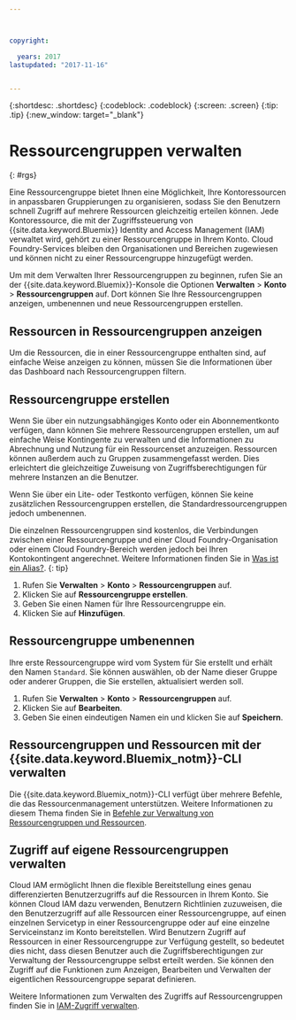 ```yaml
---



copyright:

  years: 2017
lastupdated: "2017-11-16"


---
```


{:shortdesc: .shortdesc}
{:codeblock: .codeblock}
{:screen: .screen}
{:tip: .tip}
{:new_window: target="_blank"}

# Ressourcengruppen verwalten
{: #rgs}

Eine Ressourcengruppe bietet Ihnen eine Möglichkeit, Ihre Kontoressourcen in anpassbaren Gruppierungen zu organisieren, sodass Sie den Benutzern schnell Zugriff auf mehrere Ressourcen gleichzeitig erteilen können. Jede Kontoressource, die mit der Zugriffssteuerung von {{site.data.keyword.Bluemix}} Identity and Access Management (IAM) verwaltet wird, gehört zu einer Ressourcengruppe in Ihrem Konto. Cloud Foundry-Services bleiben den Organisationen und Bereichen zugewiesen und können nicht zu einer Ressourcengruppe hinzugefügt werden.

Um mit dem Verwalten Ihrer Ressourcengruppen zu beginnen, rufen Sie an der {{site.data.keyword.Bluemix}}-Konsole die Optionen **Verwalten** &gt; **Konto** &gt; **Ressourcengruppen** auf. Dort können Sie Ihre Ressourcengruppen anzeigen, umbenennen und neue Ressourcengruppen erstellen. 

## Ressourcen in Ressourcengruppen anzeigen

Um die Ressourcen, die in einer Ressourcengruppe enthalten sind, auf einfache Weise anzeigen zu können, müssen Sie die Informationen über das Dashboard nach Ressourcengruppen filtern.

## Ressourcengruppe erstellen

Wenn Sie über ein nutzungsabhängiges Konto oder ein Abonnementkonto verfügen, dann können Sie mehrere Ressourcengruppen erstellen, um auf einfache Weise Kontingente zu verwalten und die Informationen zu Abrechnung und Nutzung für ein Ressourcenset anzuzeigen. Ressourcen können außerdem auch zu Gruppen zusammengefasst werden. Dies erleichtert die gleichzeitige Zuweisung von Zugriffsberechtigungen für mehrere Instanzen an die Benutzer.

Wenn Sie über ein Lite- oder Testkonto verfügen, können Sie keine zusätzlichen Ressourcengruppen erstellen, die Standardressourcengruppen jedoch umbenennen.

Die einzelnen Ressourcengruppen sind kostenlos, die Verbindungen zwischen einer Ressourcengruppe und einer Cloud Foundry-Organisation oder einem Cloud Foundry-Bereich werden jedoch bei Ihren Kontokontingent angerechnet. Weitere Informationen finden Sie in [Was ist ein Alias?](/docs/manageapps/connecting_apps.html#what_is_alias).
{: tip}

1. Rufen Sie **Verwalten** &gt; **Konto** &gt; **Ressourcengruppen** auf.
2. Klicken Sie auf **Ressourcengruppe erstellen**.
3. Geben Sie einen Namen für Ihre Ressourcengruppe ein.
4. Klicken Sie auf **Hinzufügen**.

## Ressourcengruppe umbenennen

Ihre erste Ressourcengruppe wird vom System für Sie erstellt und erhält den Namen `Standard`. Sie können auswählen, ob der Name dieser Gruppe oder anderer Gruppen, die Sie erstellen, aktualisiert werden soll.

1. Rufen Sie **Verwalten** &gt; **Konto** &gt; **Ressourcengruppen** auf.
2. Klicken Sie auf **Bearbeiten**.
3. Geben Sie einen eindeutigen Namen ein und klicken Sie auf **Speichern**.

## Ressourcengruppen und Ressourcen mit der {{site.data.keyword.Bluemix_notm}}-CLI verwalten

Die {{site.data.keyword.Bluemix_notm}}-CLI verfügt über mehrere Befehle, die das Ressourcenmanagement unterstützen. Weitere Informationen zu diesem Thema finden Sie in [Befehle zur Verwaltung von Ressourcengruppen und Ressourcen](/docs/cli/reference/bluemix_cli/bx_cli.html#commands-for-managing-resource-groups-and-resources).

## Zugriff auf eigene Ressourcengruppen verwalten

Cloud IAM ermöglicht Ihnen die flexible Bereitstellung eines genau differenzierten Benutzerzugriffs auf die Ressourcen in Ihrem Konto. Sie können Cloud IAM dazu verwenden, Benutzern Richtlinien zuzuweisen, die den Benutzerzugriff auf alle Ressourcen einer Ressourcengruppe, auf einen einzelnen Servicetyp in einer Ressourcengruppe oder auf eine einzelne Serviceinstanz im Konto bereitstellen. Wird Benutzern Zugriff auf Ressourcen in einer Ressourcengruppe zur Verfügung gestellt, so bedeutet dies nicht, dass diesen Benutzer auch die Zugriffsberechtigungen zur Verwaltung der Ressourcengruppe selbst erteilt werden. Sie können den Zugriff auf die Funktionen zum Anzeigen, Bearbeiten und Verwalten der eigentlichen Ressourcengruppe separat definieren.

Weitere Informationen zum Verwalten des Zugriffs auf Ressourcengruppen finden Sie in [IAM-Zugriff verwalten](/docs/iam/mngiam.html#iammanidaccser).

